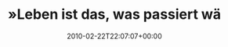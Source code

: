 ---
retweeted: false
source: <a href="http://www.apparentsoft.com/socialite" rel="nofollow">Socialite.app</a>
entities:
  hashtags: []
  symbols: []
  user_mentions:
  - name: "@smile_x *th"
    screen_name: smile_x
    indices:
    - '72'
    - '80'
    id_str: '14692865'
    id: '14692865'
  urls: []
display_text_range:
- '0'
- '81'
favorite_count: '0'
id_str: '9495632958'
truncated: false
retweet_count: '0'
id: '9495632958'
created_at: Mon Feb 22 22:07:07 +0000 2010
favorited: false
full_text: "»Leben ist das, was passiert während andere Muffins backen.« (frei nach
  [@smile_x](https://twitter.com/smile_x))"
lang: de
tags:
- pesos:twitter
date: '2010-02-22T22:07:07+00:00'
src: https://twitter.com/bascht/status/9495632958
original_url: https://twitter.com/bascht/status/9495632958
type: twitter_tweet
text: "»Leben ist das, was passiert während andere Muffins backen.« (frei nach [@smile_x](https://twitter.com/smile_x))"
title: "»Leben ist das, was passiert wä"

---